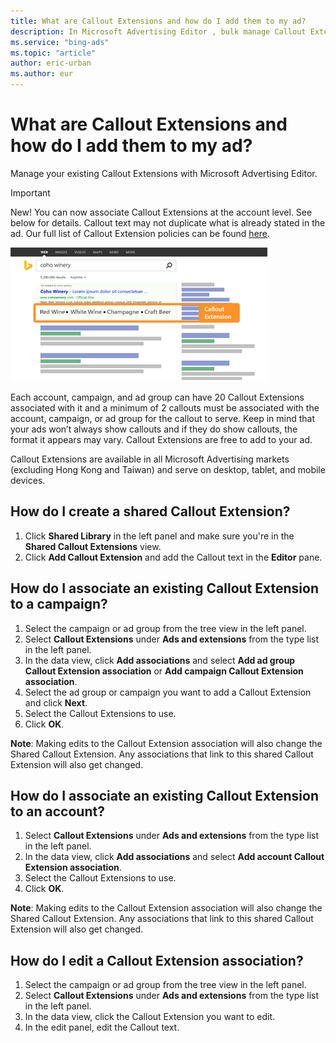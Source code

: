 ```yaml
---
title: What are Callout Extensions and how do I add them to my ad?
description: In Microsoft Advertising Editor , bulk manage Callout Extensions and created shared Callout Extensions to associate with multiple campaigns.
ms.service: "bing-ads"
ms.topic: "article"
author: eric-urban
ms.author: eur
---
```


# What are Callout Extensions and how do I add them to my ad?

Manage your existing Callout Extensions with Microsoft Advertising Editor.

> [!IMPORTANT]
> New! You can now associate Callout Extensions at the account level. See below for details.
> Callout text may not duplicate what is already stated in the ad. Our full list of Callout Extension policies can be found [here](https://go.microsoft.com/fwlink?LinkId=746651).

![Callout Extensions](../images/BA_Conc_calloutExtension.png)

Each account, campaign, and ad group can have 20 Callout Extensions associated with it and a minimum of 2 callouts must be associated with the account, campaign, or ad group for the callout to serve. Keep in mind that your ads won’t always show callouts and if they do show callouts, the format it appears may vary. Callout Extensions are free to add to your ad.

Callout Extensions are available in all Microsoft Advertising markets (excluding Hong Kong and Taiwan) and serve on desktop, tablet, and mobile devices.

## How do I create a shared Callout Extension?
1. Click **Shared Library** in the left panel and make sure you're in the **Shared Callout Extensions** view.
1. Click **Add Callout Extension** and add the Callout text in the **Editor** pane.

## How do I associate an existing Callout Extension to a campaign?
1. Select the campaign or ad group from the tree view in the left panel.
1. Select **Callout Extensions** under **Ads and extensions** from the type list in the left panel.
1. In the data view, click **Add associations** and select **Add ad group Callout Extension association** or **Add campaign Callout Extension association**.
1. Select the ad group or campaign you want to add a Callout Extension and click **Next**.
1. Select the Callout Extensions to use.
1. Click **OK**.

**Note**: Making edits to the Callout Extension association will also change the Shared Callout Extension. Any associations that link to this shared Callout Extension will also get changed.

## How do I associate an existing Callout Extension to an account?
1. Select **Callout Extensions** under **Ads and extensions** from the type list in the left panel.
1. In the data view, click **Add associations** and select **Add account Callout Extension association**.
1. Select the Callout Extensions to use.
1. Click **OK**.

**Note**: Making edits to the Callout Extension association will also change the Shared Callout Extension. Any associations that link to this shared Callout Extension will also get changed.

## How do I edit a Callout Extension association?
1. Select the campaign or ad group from the tree view in the left panel.
1. Select **Callout Extensions** under **Ads and extensions** from the type list in the left panel.
1. In the data view, click the Callout Extension you want to edit.
1. In the edit panel, edit the Callout text.


